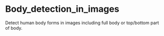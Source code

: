 # Body_detection_in_images
Detect human body forms in images including full body or top/bottom part of body.

